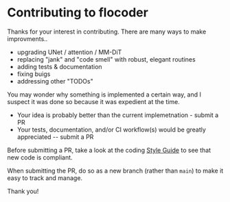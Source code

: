 # Contributing to flocoder

Thanks for your interest in contributing. There are many ways to make improvments..
- upgrading UNet / attention / MM-DiT
- replacing "jank" and "code smell" with robust, elegant routines
- adding tests & documentation
- fixing buigs
- addressing other "TODOs" 

You may wonder why something is implemented a certain way, and I suspect it was done so because it was expedient at the time. 
- Your idea is probably better than the current implemetnation - submit a PR
- Your tests, documentation, and/or CI workflow(s) would be greatly appreciated -- submit a PR

Before submitting a PR, take a look at the coding [Style Guide](StyleGuide.md) to see that new code is compliant. 

When submitting the PR, do so as a new branch (rather than `main`) to make it easy to track and manage. 

Thank you! 
